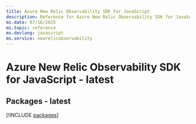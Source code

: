 ```yaml
---
title: Azure New Relic Observability SDK for JavaScript
description: Reference for Azure New Relic Observability SDK for JavaScript
ms.date: 07/16/2025
ms.topic: reference
ms.devlang: javascript
ms.service: newrelicobservability
---
```

# Azure New Relic Observability SDK for JavaScript - latest
## Packages - latest
[!INCLUDE [packages](new-relic-observability-index.md)]